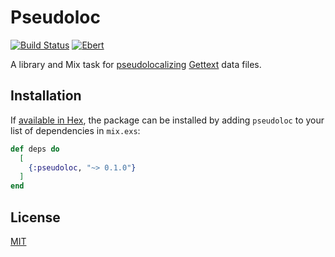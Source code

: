 # Pseudoloc

[![Build Status](https://travis-ci.com/lee-dohm/pseudoloc.svg?branch=master)](https://travis-ci.com/lee-dohm/pseudoloc)
[![Ebert](https://ebertapp.io/github/lee-dohm/pseudoloc.svg)](https://ebertapp.io/github/lee-dohm/pseudoloc)

A library and Mix task for [pseudolocalizing](https://en.wikipedia.org/wiki/Pseudolocalization) [Gettext](https://hexdocs.pm/gettext/Gettext.html) data files.

## Installation

If [available in Hex](https://hex.pm/docs/publish), the package can be installed by adding `pseudoloc` to your list of dependencies in `mix.exs`:

```elixir
def deps do
  [
    {:pseudoloc, "~> 0.1.0"}
  ]
end
```

## License

[MIT](LICENSE.md)
